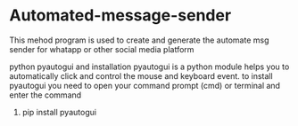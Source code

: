 # Automated-message-sender
This mehod program is used to create and generate the automate msg sender for whatapp or other social media platform

python pyautogui and installation
pyautogui is a python module helps you to automatically click and control the mouse and keyboard event. to install pyautogui you need to open your command prompt (cmd) or terminal and enter the command

1. pip install pyautogui
